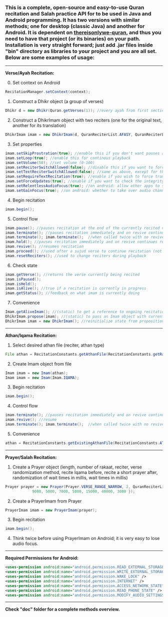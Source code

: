 ### This is a complete, open-source and easy-to-use Quran recitation and Salah practice API for to be used in Java and Android programming. It has two versions with similar methods; one for desktop (classic Java) and another for Android. It is dependent on [thereisonlywe-quran](https://github.com/thereisonlywe/thereisonlywe-quran), and thus you need to have that project (or its binaries) on your path. Installation is very straight forward; just add .jar files inside "bin" directory as libraries to your project and you are all set. Below are some examples of usage:
-----

**Verse/Ayah Recitation:**

0. Set context on Android
```java
RecitationManager.setContext(context);
```
1. Construct a Dhikr object (a group of verses)
```java
Dhikr d = new Dhikr(Quran.getVerses(1)); //every ayah from first section in order
```
2. Construct a DhikrImam object with two reciters (one for the original text, another for its translation)
```java
DhikrImam imam = new DhikrImam(d, QuranReciterList.AFASY, QuranReciterList.WALK, false); //last parameter determines if required files are downloaded before recitation (when false, files will be downloaded while playing)
```
3. Set properties
```java
imam.setSkipProstration(true); //enable this if you don't want pauses after special sujud/prostration verses
imam.setLoop(true); //enable this for continous playback
imam.setVolume(50); //set volume (0-100)
imam.setReciterSwitchAllowed(false); //disable this if you want to force the selected reciter and disallow switching on download fails
imam.setTextReciterSwitchAllowed(false); //same as above, except for the translation reciter
imam.setRequireTextRecitation(true); //enable if you wish to force translation recitation
imam.setForceUpdates(true); //enable if you want to check the integrity (or version) of downloaded audio files
imam.setRelentlessAudioFocus(true); //on android: allow other apps to stop ongoing recitation
imam.setGainFocus(true); //on android: whether to take over audio channel
```
4. Begin recitation
```java
imam.begin();
```
5. Control flow
```java
imam.pause(); //pauses recitation at the end of the currently recited verse and on revive continues recitation with the next verse 
imam.terminate(); //pauses recitation immediately and on revive continues from exactly where leftoff  (just like a normal music player pause)
imam.terminate(); imam.terminate();  //when called twice with no revive in-between, stops recitation altogether
imam.hold(); //pauses recitation immediately and on revive continues recitation with the repetition of the current verse from start
imam.revive(); //resumes recitation
imam.proceed(); //used after a sujud verse to continue recitation (not needed if setSkipProstration is set to true)
imam.resetReciters(); //used to change reciters during playback
```
6. Check state
```java
imam.getVerse(); //returns the verse currently being recited
imam.isPaused();
imam.isHeld();
imam.isAlive(); //true if a recitation is currently in progress
imam.getStatus(); //feedback on what imam is currently doing
```
7. Convenience
```java
Imam.getAliveImam(); //(static) to get a reference to ongoing recitation without passing the Imam object across classes
DhikrImam.propose(imam); //(static) to pass an Imam object with current state to another class (most likely to a service) 
DhikrImam imam = new DhikrImam(); //reinitialize state from proposition by calling the empty constructor 
```
-----

**Athan/Iqama Recitation:**

1. Select desired athan file (reciter, athan type)
```java
File athan = RecitationConstants.getAthanFile(RecitationConstants.getRandomReciterPath(), RecitationConstants.ATHAN_FAJR_PATH); //notice there are 5 different files for each reciter for athan to be recited with appropriate maqam and sound different
```
2. Create Imam object from file
```java
Imam imam = new Imam(athan);
Imam imam = new Imam(Imam.IQAMA);
```
3. Begin recitation
```java
imam.begin();
```
4. Control flow
```java
imam.terminate(); //pauses recitation immediately and on revive continues from exactly where leftoff  (just like a normal music player pause)
imam.revive(); //resume
imam.terminate(); imam.terminate();  //when called twice with no revive in-between, stops recitation altogether
```
5. Convenience
```java
athan = RecitationConstants.getExistingAthanFile(RecitationConstants.ATHAN_DHUHR_PATH); //use this when you don't know which reciters are available offline
```
-----

**Prayer/Salah Recitation:**

1. Create a Prayer object (length, number of rakaat, reciter, verse randomization method, recite Iqama before, recite a short prayer after, randomization of wait times in millis, wait times in millis)
```java
Prayer prayer = new Prayer(Prayer.VERSE_RANGE_NARROW, 2, QuranReciterList.RIFAI, Prayer.SALAT_RANDOMIZATION_IN_SECTION, true, false, 1500, new int[] { 7000, 2000, 3000, 12000, 5000,
			9000, 5000, 7000, 5000, 15000, 40000, 3000 });
```
2. Create a PrayerImam from Prayer
```java
PrayerImam imam = new PrayerImam(prayer);
```
3. Begin recitation
```java
imam.begin();
```
4. Think twice before using PrayerImam on Android; it is very easy to lose audio focus.
-----

**Required Permissions for Android:**
```xml
<uses-permission android:name="android.permission.READ_EXTERNAL_STORAGE" />
<uses-permission android:name="android.permission.WRITE_EXTERNAL_STORAGE" />
<uses-permission android:name="android.permission.WAKE_LOCK" />
<uses-permission android:name="android.permission.INTERNET" />
<uses-permission android:name="android.permission.ACCESS_NETWORK_STATE" />
<uses-permission android:name="android.permission.READ_PHONE_STATE" />
<uses-permission android:name="android.permission.MODIFY_AUDIO_SETTINGS" />
```
-----

**Check "doc" folder for a complete methods overview.**
